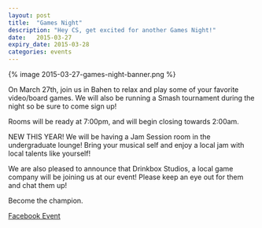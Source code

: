```yaml
---
layout: post
title:  "Games Night"
description: "Hey CS, get excited for another Games Night!"
date:   2015-03-27
expiry_date: 2015-03-28
categories: events
---
```


{% image 2015-03-27-games-night-banner.png %}

On March 27th, join us in Bahen to relax and play some of your favorite video/board games. We will also be running a Smash tournament during the night so be sure to come sign up!

Rooms will be ready at 7:00pm, and will begin closing towards 2:00am.

NEW THIS YEAR! We will be having a Jam Session room in the undergraduate lounge! Bring your musical self and enjoy a local jam with local talents like yourself!

We are also pleased to announce that Drinkbox Studios, a local game company will be joining us at our event! Please keep an eye out for them and chat them up!

Become the champion.

[Facebook Event](https://www.facebook.com/events/1575364089377217/)
